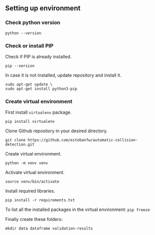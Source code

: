 ## Setting up environment

### Check python version

~~~
python --version
~~~

### Check or install PIP

Check if PIP is already installed.
~~~
pip --version
~~~ 

In case it is not installed, update repository and install it.
~~~
sudo apt-get update \
sudo apt-get install python3-pip
~~~

### Create virtual environment

First install `virtualenv` package.
~~~
pip install virtualenv
~~~

Clone Github repository in your desired directory.
~~~
git clone https://github.com/estebanfw/automatic-collision-detection.git
~~~

Create virtual environment.
~~~
python -m venv venv
~~~
Activate virtual environment.
~~~
source venv/bin/activate
~~~
Install required libraries.
~~~
pip install -r requirements.txt
~~~
To list all the installed packages in the virtual environment: `pip freeze`

Finally create these folders:
~~~
mkdir data dataframe validation-results
~~~